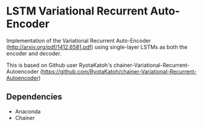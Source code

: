 # LSTM Variational Recurrent Auto-Encoder
Implementation of the Variational Recurrent Auto-Encoder (http://arxiv.org/pdf/1412.6581.pdf) using single-layer
LSTMs as both the encoder and decoder.

This is based on Github user RyotaKatoh's chainer-Variational-Recurrent-Autoencoder 
(https://github.com/RyotaKatoh/chainer-Variational-Recurrent-Autoencoder)

## Dependencies
* Anaconda
* Chainer

